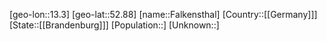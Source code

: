﻿---
location: [52.88,13.3]
type: City
tags:
- geo/City


SpocWebEntityId: 30124
isDeleted: false
confidential: public

---
[geo-lon::13.3]
[geo-lat::52.88]
[name::Falkensthal]
[Country::[[Germany]]]
[State::[[Brandenburg]]]
[Population::]
[Unknown::]

